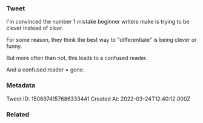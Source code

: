 ### Tweet
I'm convinced the number 1 mistake beginner writers make is trying to be clever instead of clear. 

For some reason, they think the best way to "differentiate" is being clever or funny.

But more often than not, this leads to a confused reader.

And a confused reader = gone.

### Metadata
Tweet ID: 1506974157686333441
Created At: 2022-03-24T12:40:12.000Z

### Related

